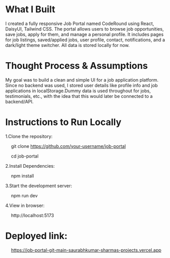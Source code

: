 # What I Built

I created a fully responsive Job Portal named CodeRound using React, DaisyUI, Tailwind CSS. The portal allows users to browse job opportunities, save jobs, apply for them, and manage a personal profile. It includes pages for job listings, saved/applied jobs, user profile, contact, notifications, and a dark/light theme switcher. All data is stored locally for now.
# Thought Process & Assumptions

My goal was to build a clean and simple UI for a job application platform. Since no backend was used, I stored user details like profile info and job applications in localStorage.Dummy data is used throughout for jobs, testimonials, etc., with the idea that this would later be connected to a backend/API.


# Instructions to Run Locally

1.Clone the repository:
   
&emsp; git clone https://github.com/your-username/job-portal

&emsp; cd job-portal

2.Install Dependencies:

&emsp; npm install

3.Start the development server:

&emsp; npm run dev

4.View in browser:

&emsp; http://localhost:5173

# Deployed link:
&emsp; https://job-portal-git-main-saurabhkumar-sharmas-projects.vercel.app



